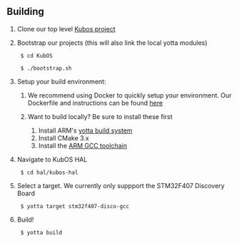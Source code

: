 ## Building

1. Clone our top level [Kubos project](https://github.com/openkosmosorg/KubOS)

2. Bootstrap our projects (this will also link the local yotta modules)

        $ cd KubOS

        $ ./bootstrap.sh

3. Setup your build environment:

    1. We recommend using Docker to quickly setup your environment. Our Dockerfile and instructions can be found [here](https://github.com/openkosmosorg/KubOS-rt)

    2. Want to build locally? Be sure to install these first

        1. Install ARM's [yotta build system](http://yottadocs.mbed.com/#installing)
        2. Install CMake 3.x
        3. Install the [ARM GCC toolchain](https://github.com/RIOT-OS/RIOT/wiki/Family:-ARM)

4. Navigate to KubOS HAL

        $ cd hal/kubos-hal

5. Select a target. We currently only suppport the STM32F407 Discovery Board

        $ yotta target stm32f407-disco-gcc

6. Build!

        $ yotta build
